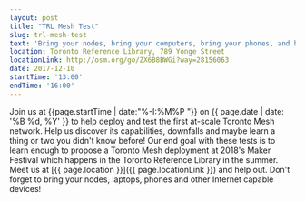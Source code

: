 ```yaml
---
layout: post
title: "TRL Mesh Test"
slug: trl-mesh-test
text: 'Bring your nodes, bring your computers, bring your phones, and help us set up and test a mesh at-scale'
location: Toronto Reference Library, 789 Yonge Street  
locationLink: http://osm.org/go/ZX6B8BWGi?way=28156063
date: 2017-12-10
startTime: '13:00'
endTime: '16:00'
---
```


Join us at {{page.startTime | date:"%-I:%M%P "}} on {{ page.date | date: '%B %d, %Y' }} to help deploy and test the first at-scale Toronto Mesh network. Help us discover its capabilities, downfalls and maybe learn a thing or two you didn't know before!  Our end goal with these tests is to learn enough to propose a Toronto Mesh deployment at 2018's Maker Festival which happens in the Toronto Reference Library in the summer. Meet us at [{{ page.location }}]({{ page.locationLink }}) and help out. Don't forget to bring your nodes, laptops, phones and other Internet capable devices!
